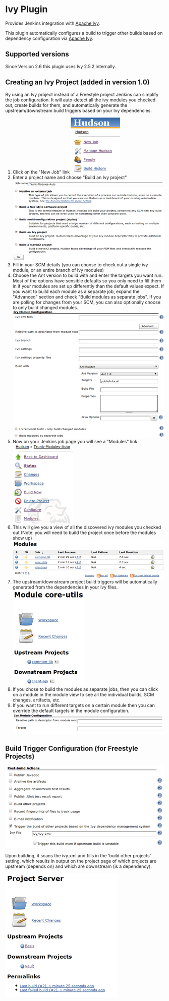 # Ivy Plugin

Provides Jenkins integration with [Apache Ivy](http://ant.apache.org/ivy/).

This plugin automatically configures a build to trigger other builds
based on dependency configuration via [Apache Ivy](http://ant.apache.org/ivy).

## Supported versions

Since Version 2.6 this plugin uses Ivy 2.5.2 internally.

## Creating an Ivy Project (added in version 1.0)

By using an Ivy project instead of a Freestyle project Jenkins can
simplify the job configuration. It will auto-detect all the ivy modules
you checked out, create builds for them, and automatically generate the
upstream/downstream build triggers based on your Ivy dependencies.

1.  Click on the "New Job" link
    ![](docs/images/new-job.png)
2.  Enter a project name and choose "Build an Ivy project"
    ![](docs/images/new-ivy-project.png)
3.  Fill in your SCM details (you can choose to check out a single ivy
    module, or an entire branch of ivy modules)
4.  Choose the Ant version to build with and enter the targets you want
    run. Most of the options have sensible defaults so you only need to
    fill them in if your modules are set up differently than the default
    values expect. If you want to build each module as a separate job,
    expand the "Advanced" section and check "Build modules as separate
    jobs". If you are polling for changes from your SCM, you can also
    optionally choose to only build changed modules.
    ![](docs/images/ivy-project-configuration.png)
5.  Now on your Jenkins job page you will see a "Modules" link
    ![](docs/images/modules.png)
6.  This will give you a view of all the discovered ivy modules you
    checked out (Note: you will need to build the project once before
    the modules show up)
    ![](docs/images/modules-view.png)
7.  The upstream/downstream project build triggers will be automatically
    generated from the dependencies in your ivy files.
    ![](docs/images/upstream-downstream.png)
8.  If you chose to build the modules as separate jobs, then you can
    click on a module in the module view to see all the individual
    builds, SCM changes, artifacts, etc.
9.  If you want to run different targets on a certain module then you
    can override the default targets in the module configuration.
    ![](docs/images/ivy-module-configuration.png)

## Build Trigger Configuration (for Freestyle Projects)

![](docs/images/hudson_ivy_build_trigger.png)

Upon building, it scans the ivy.xml and fills in the 'build other
projects' setting, which results in output on the project page of which
projects are upstream (depends on) and which are downstream (is a
dependency).

![](docs/images/hudson_ivy_-_project_associations.png)
